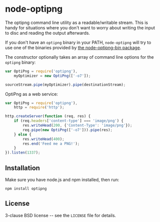 node-optipng
============

The optipng command line utility as a readable/writable stream. This
is handy for situations where you don't want to worry about writing
the input to disc and reading the output afterwards.

If you don't have an `optipng` binary in your PATH, `node-optipng`
will try to use one of the binaries provided by <a
href="https://github.com/yeoman/node-optipng-bin">the node-optipng-bin
package</a>.

The constructor optionally takes an array of command line options for
the `optipng` binary:

```javascript
var OptiPng = require('optipng'),
    myOptimizer = new OptiPng(['-o7']);

sourceStream.pipe(myOptimizer).pipe(destinationStream);
```

OptiPng as a web service:

```javascript
var OptiPng = require('optipng'),
    http = require('http');

http.createServer(function (req, res) {
    if (req.headers['content-type'] === 'image/png') {
        res.writeHead(200, {'Content-Type': 'image/png'});
        req.pipe(new OptiPng(['-o7'])).pipe(res);
    } else {
        res.writeHead(400);
        res.end('Feed me a PNG!');
    }
}).listen(1337);
```

Installation
------------

Make sure you have node.js and npm installed, then run:

    npm install optipng

License
-------

3-clause BSD license -- see the `LICENSE` file for details.
